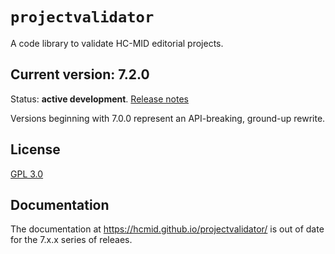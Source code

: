 # `projectvalidator`

A code library to validate HC-MID editorial projects.


## Current version: 7.2.0

Status:  **active development**. [Release notes](releases.md)

Versions beginning with 7.0.0 represent an API-breaking, ground-up rewrite.

## License

[GPL 3.0](http://www.opensource.org/licenses/gpl-3.0.html)

## Documentation

The documentation at  <https://hcmid.github.io/projectvalidator/> is out of date for the 7.x.x series of releaes.
